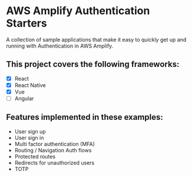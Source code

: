 # AWS Amplify Authentication Starters

A collection of sample applications that make it easy to quickly get up and running with Authentication in AWS Amplify.

## This project covers the following frameworks:

- [x] React
- [x] React Native
- [x] Vue
- [ ] Angular

## Features implemented in these examples:
- User sign up
- User sign in
- Multi factor authentication (MFA)
- Routing / Navigation Auth flows
- Protected routes
- Redirects for unauthorized users
- TOTP
